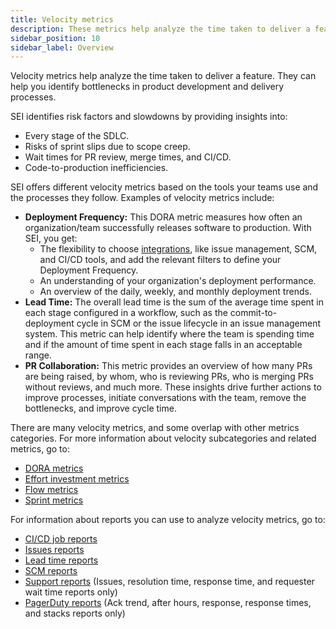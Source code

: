 ```yaml
---
title: Velocity metrics
description: These metrics help analyze the time taken to deliver a feature.
sidebar_position: 10
sidebar_label: Overview
---
```


Velocity metrics help analyze the time taken to deliver a feature. They can help you identify bottlenecks in product development and delivery processes.

SEI identifies risk factors and slowdowns by providing insights into:

* Every stage of the SDLC.
* Risks of sprint slips due to scope creep.
* Wait times for PR review, merge times, and CI/CD.
* Code-to-production inefficiencies.

SEI offers different velocity metrics based on the tools your teams use and the processes they follow. Examples of velocity metrics include:

* **Deployment Frequency:** This DORA metric measures how often an organization/team successfully releases software to production. With SEI, you get:
  * The flexibility to choose [integrations](/docs/category/sei-integrations), like issue management, SCM, and CI/CD tools, and add the relevant filters to define your Deployment Frequency.
  * An understanding of your organization's deployment performance.
  * An overview of the daily, weekly, and monthly deployment trends.
* **Lead Time:** The overall lead time is the sum of the average time spent in each stage configured in a workflow, such as the commit-to-deployment cycle in SCM or the issue lifecycle in an issue management system. This metric can help identify where the team is spending time and if the amount of time spent in each stage falls in an acceptable range.
* **PR Collaboration:** This metric provides an overview of how many PRs are being raised, by whom, who is reviewing PRs, who is merging PRs without reviews, and much more. These insights drive further actions to improve processes, initiate conversations with the team, remove the bottlenecks, and improve cycle time.

There are many velocity metrics, and some overlap with other metrics categories. For more information about velocity subcategories and related metrics, go to:

* [DORA metrics](/docs/software-engineering-insights/sei-metrics-and-reports/dora-metrics)
* [Effort investment metrics](docs/software-engineering-insights/sei-metrics-and-reports/planning/sei-business-alignment-reports)
* [Flow metrics](/docs/software-engineering-insights/sei-metrics-and-reports/velocity-metrics-reports/flow-metrics)
* [Sprint metrics](/docs/category/sprint-metrics)

For information about reports you can use to analyze velocity metrics, go to:

* [CI/CD job reports](/docs/software-engineering-insights/sei-metrics-and-reports/velocity-metrics-reports/ci-cd-reports)
* [Issues reports](/docs/software-engineering-insights/sei-metrics-and-reports/velocity-metrics-reports/issues-reports)
* [Lead time reports](/docs/software-engineering-insights/sei-metrics-and-reports/velocity-metrics-reports/lead-time-reports)
* [SCM reports](/docs/software-engineering-insights/sei-metrics-and-reports/velocity-metrics-reports/scm-reports)
* [Support reports](/docs/software-engineering-insights/sei-metrics-and-reports/support-metrics.md) (Issues, resolution time, response time, and requester wait time reports only)
* [PagerDuty reports](/docs/software-engineering-insights/sei-metrics-and-reports/quality-metrics-reports/pagerduty-reports) (Ack trend, after hours, response, response times, and stacks reports only)
